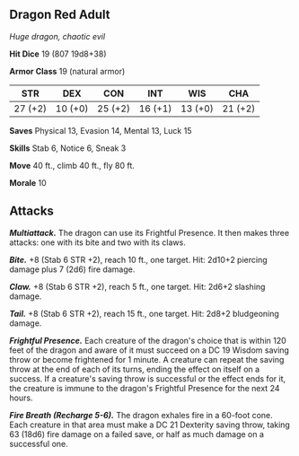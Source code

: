 ## Dragon Red Adult

*Huge dragon, chaotic evil*

**Hit Dice** 19 (807 19d8+38)

**Armor Class** 19 (natural armor)

| STR     | DEX     | CON     | INT     | WIS     | CHA     |
|---------|---------|---------|---------|---------|---------|
| 27 (+2) | 10 (+0) | 25 (+2) | 16 (+1) | 13 (+0) | 21 (+2) |

**Saves** Physical 13, Evasion 14, Mental 13, Luck 15

**Skills** Stab 6, Notice 6, Sneak 3

**Move** 40 ft., climb 40 ft., fly 80 ft.

**Morale** 10

## Attacks

***Multiattack.*** The dragon can use its Frightful Presence. It then makes three attacks: one with its bite and two with its claws.

***Bite.*** +8 (Stab 6 STR +2), reach 10 ft., one target. Hit: 2d10+2 piercing damage plus 7 (2d6) fire damage.

***Claw.*** +8 (Stab 6 STR +2), reach 5 ft., one target. Hit: 2d6+2 slashing damage.

***Tail.*** +8 (Stab 6 STR +2), reach 15 ft., one target. Hit: 2d8+2 bludgeoning damage.

***Frightful Presence.*** Each creature of the dragon's choice that is within 120 feet of the dragon and aware of it must succeed on a DC 19 Wisdom saving throw or become frightened for 1 minute. A creature can repeat the saving throw at the end of each of its turns, ending the effect on itself on a success. If a creature's saving throw is successful or the effect ends for it, the creature is immune to the dragon's Frightful Presence for the next 24 hours.

***Fire Breath (Recharge 5-6).*** The dragon exhales fire in a 60-foot cone. Each creature in that area must make a DC 21 Dexterity saving throw, taking 63 (18d6) fire damage on a failed save, or half as much damage on a successful one.

